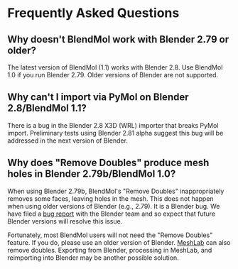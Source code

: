 Frequently Asked Questions
==========================

Why doesn't BlendMol work with Blender 2.79 or older?
-----------------------------------------------------

The latest version of BlendMol (1.1) works with Blender 2.8. Use BlendMol 1.0
if you run Blender 2.79. Older versions of Blender are not supported.

Why can't I import via PyMol on Blender 2.8/BlendMol 1.1?
---------------------------------------------------------

There is a bug in the Blender 2.8 X3D (WRL) importer that breaks PyMol import.
Preliminary tests using Blender 2.81 alpha suggest this bug will be addressed
in the next version of Blender.

Why does "Remove Doubles" produce mesh holes in Blender 2.79b/BlendMol 1.0?
---------------------------------------------------------------------------

When using Blender 2.79b, BlendMol's "Remove Doubles" inappropriately removes
some faces, leaving holes in the mesh. This does not happen when using older
versions of Blender (e.g., 2.79). It is a Blender bug. We have filed a [bug
report](https://developer.blender.org/T56074) with the Blender team and so
expect that future Blender versions will resolve this issue.

Fortunately, most BlendMol users will not need the "Remove Doubles" feature.
If you do, please use an older version of Blender.
[MeshLab](http://www.meshlab.net/) can also remove doubles. Exporting from
Blender, processing in MeshLab, and reimporting into Blender may be another
possible solution.
